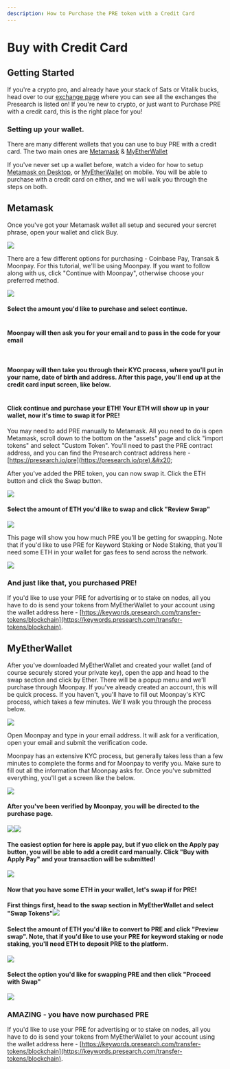 ```yaml
---
description: How to Purchase the PRE token with a Credit Card
---
```


# Buy with Credit Card

## Getting Started

If you're a crypto pro, and already have your stack of Sats or Vitalik bucks, head over to our [exchange page](https://presearch.io/exchanges) where you can see all the exchanges the Presearch is listed on! If you're new to crypto, or just want to Purchase PRE with a credit card, this is the right place for you!

### Setting up your wallet.

There are many different wallets that you can use to buy PRE with a credit card. The two main ones are [Metamask](https://metamask.io/) & [My](https://www.myetherwallet.com/)[EtherWallet](https://www.myetherwallet.com/)&#x20;

If you've never set up a wallet before, watch a video for how to setup [Metamask on Desktop](https://www.youtube.com/watch?v=Af\_lQ1zUnoM), or [MyEtherWallet](https://www.youtube.com/watch?v=4nnhPXTk3mo) on mobile. You will be able to purchase with a credit card on either, and we will walk you through the steps on both.

## Metamask

Once you've got your Metamask wallet all setup and secured your sercret phrase, open your wallet and click Buy.

![](<../../.gitbook/assets/Screen Shot 2023-02-24 at 4.03.38 PM.png>)

There are a few different options for purchasing - Coinbase Pay, Transak & Moonpay. For this tutorial, we'll be using Moonpay. If you want to follow along with us, click "Continue with Moonpay", otherwise choose your preferred method.

![](<../../.gitbook/assets/Screen Shot 2023-02-24 at 4.04.10 PM.png>)

#### Select the amount you'd like to purchase and select continue.

<figure><img src="../../.gitbook/assets/Screen Shot 2023-02-24 at 4.04.34 PM.png" alt=""><figcaption></figcaption></figure>

#### Moonpay will then ask you for your email and to pass in the code for your email

<div>

<figure><img src="../../.gitbook/assets/Screen Shot 2023-02-24 at 4.04.44 PM.png" alt=""><figcaption></figcaption></figure>

 

<figure><img src="../../.gitbook/assets/Screen Shot 2023-02-24 at 4.05.00 PM (1).png" alt=""><figcaption></figcaption></figure>

</div>

#### Moonpay will then take you through their KYC process, where you'll put in your name, date of birth and address. After this page, you'll end up at the credit card input screen, like below.&#x20;

<figure><img src="../../.gitbook/assets/Screen Shot 2023-02-24 at 4.06.25 PM.png" alt=""><figcaption></figcaption></figure>

#### Click continue and purchase your ETH! Your ETH will show up in your wallet, now it's time to swap it for PRE!

You may need to add PRE manually to Metamask. All you need to do is open Metamask, scroll down to the bottom on the "assets" page and click "import tokens" and select "Custom Token". You'll need to past the PRE contract address, and you can find the Presearch contract address here - [https://presearch.io/pre](https://presearch.io/pre).&#x20;

After you've added the PRE token, you can now swap it. Click the ETH button and click the Swap button.

![](<../../.gitbook/assets/Screen Shot 2023-02-24 at 4.22.59 PM.png>)

#### Select the amount of ETH you'd like to swap and click "Review Swap"

![](<../../.gitbook/assets/Screen Shot 2023-02-24 at 4.24.09 PM.png>)

This page will show you how much PRE you'll be getting for swapping. Note that if you'd like to use PRE for Keyword Staking or Node Staking, that you'll need some ETH in your wallet for gas fees to send across the network.

![](<../../.gitbook/assets/Screen Shot 2023-02-24 at 4.24.45 PM.png>)

### And just like that, you purchased PRE!

If you'd like to use your PRE for advertising or to stake on nodes, all you have to do is send your tokens from MyEtherWallet to your account using the wallet address here - [https://keywords.presearch.com/transfer-tokens/blockchain](https://keywords.presearch.com/transfer-tokens/blockchain).

## MyEtherWallet

After you've downloaded MyEtherWallet and created your wallet (and of course securely stored your private key), open the app and head to the swap section and click by Ether. There will be a popup menu and we'll purchase through Moonpay. If you've already created an account, this will be quick process. If you haven't, you'll have to fill out Moonpay's KYC process, which takes a few minutes. We'll walk you through the process below.

![](../../.gitbook/assets/RPReplay\_Final1677279677.gif)

Open Moonpay and type in your email address. It will ask for a verification, open your email and submit the verification code.&#x20;

Moonpay has an extensive KYC process, but generally takes less than a few minutes to complete the forms and for Moonpay to verify you. Make sure to fill out all the information that Moonpay asks for. Once you've submitted everything, you'll get a screen like the below.

&#x20;![](../../.gitbook/assets/IMG\_0865.PNG)

#### After you've been verified by Moonpay, you will be directed  to the purchase page.&#x20;

![](../../.gitbook/assets/IMG\_0866.PNG)![](../../.gitbook/assets/IMG\_0867.PNG)

#### The easiest option for here is apple pay, but if yuo click on the Apply pay button, you will be able to add a credit card manually. Click "Buy with Apply Pay" and your transaction will be submitted!&#x20;

![](../../.gitbook/assets/IMG\_0869.PNG)

#### Now that you have some ETH in your wallet, let's swap if for PRE!

#### First things first, head to the swap section in MyEtherWallet and select "Swap Tokens"![](../../.gitbook/assets/IMG\_0877.PNG)

#### Select the amount of ETH you'd like to convert to PRE and click "Preview swap". Note, that if you'd like to use your PRE for keyword staking or node staking, you'll need ETH to deposit PRE to the platform.

![](../../.gitbook/assets/IMG\_0874.jpg)

#### Select the option you'd like for swapping PRE and then click "Proceed with Swap"

![](../../.gitbook/assets/IMG\_0876.PNG)

### **AMAZING - you have now purchased PRE**

If you'd like to use your PRE for advertising or to stake on nodes, all you have to do is send your tokens from MyEtherWallet to your account using the wallet address here - [https://keywords.presearch.com/transfer-tokens/blockchain](https://keywords.presearch.com/transfer-tokens/blockchain).

